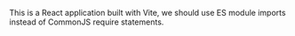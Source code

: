 This is a React application built with Vite, we should use ES module imports instead of CommonJS require statements.